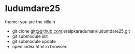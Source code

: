 ludumdare25
===========
theme: you are the villain

* git clone git@github.com:eralpkaraduman/ludumdare25.git
* git submodule init
* git submodule update
* open index.html in browser.
